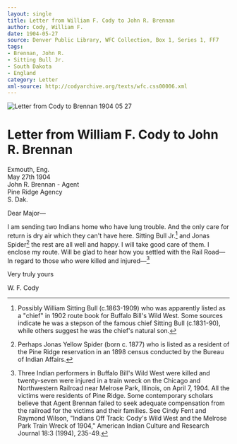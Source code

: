 ```yaml
---
layout: single
title: Letter from William F. Cody to John R. Brennan
author: Cody, William F.
date: 1904-05-27
source: Denver Public Library, WFC Collection, Box 1, Series 1, FF7
tags:
- Brennan, John R.
- Sitting Bull Jr.
- South Dakota
- England
category: Letter
xml-source: http://codyarchive.org/texts/wfc.css00006.xml
---
```


![Letter from Cody to Brennan 1904 05 27](http://codyarchive.org/figures/250/wfc.css00006_img_0.jpg "Letter from Cody to Brennan 1904 05 27")

# Letter from William F. Cody to John R. Brennan

Exmouth, Eng.  
May 27th 1904  
John R. Brennan - Agent  
Pine Ridge Agency  
S. Dak.  

Dear Major—

I am sending two Indians home who have lung trouble. And the only care for return is dry air which they can't have here. Sitting Bull Jr.[^1] and Jonas Spider[^2] the rest are all well and happy. I will take good care of them. I enclose my route. Will be glad to hear how you settled with the Rail Road— In regard to those who were killed and injured—[^3]

Very truly yours

W. F. Cody

[^1]: Possibly William Sitting Bull (c.1863-1909) who was apparently listed as a "chief" in 1902 route book for Buffalo Bill's Wild West. Some sources indicate he was a stepson of the famous chief Sitting Bull (c.1831-90), while others suggest he was the chief's natural son.

[^2]: Perhaps Jonas Yellow Spider (born c. 1877) who is listed as a resident of the Pine Ridge reservation in an 1898 census conducted by the Bureau of Indian Affairs.

[^3]: Three Indian performers in Buffalo Bill's Wild West were killed and twenty-seven were injured in a train wreck on the Chicago and Northwestern Railroad near Melrose Park, Illinois, on April 7, 1904. All the victims were residents of Pine Ridge. Some contemporary scholars believe that Agent Brennan failed to seek adequate compensation from the railroad for the victims and their families. See Cindy Fent and Raymond Wilson, "Indians Off Track: Cody's Wild West and the Melrose Park Train Wreck of 1904," American Indian Culture and Research Journal 18:3 (1994), 235-49.